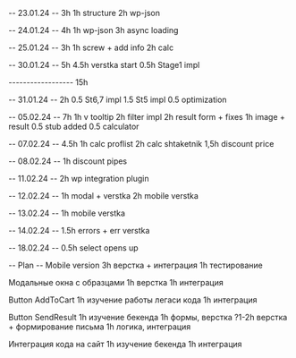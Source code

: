 -- 23.01.24 -- 3h
1h structure
2h wp-json

-- 24.01.24 -- 4h
1h wp-json
3h async loading

-- 25.01.24 -- 3h
1h screw + add info
2h calc

-- 30.01.24 -- 5h
4.5h verstka start
0.5h Stage1 impl

------------------ 15h

-- 31.01.24 -- 2h
0.5 St6,7 impl
1.5 St5 impl
0.5 optimization

-- 05.02.24 -- 7h
1h v tooltip
2h filter impl
2h result form + fixes
1h image + result
0.5 stub added
0.5 calculator

-- 07.02.24 -- 4.5h
1h calc proflist
2h calc shtaketnik
1,5h discount price

-- 08.02.24 --
1h discount pipes

-- 11.02.24 --
2h wp integration plugin

-- 12.02.24 --
1h modal + verstka
2h mobile verstka

-- 13.02.24 --
1h mobile verstka

-- 14.02.24 --
1.5h errors + err verstka

-- 18.02.24 --
0.5h select opens up

-- Plan --
Mobile version
3h верстка + интеграция
1h тестирование

Модальные окна с образцами
1h верстка
1h интеграция

Button AddToCart
1h изучение работы легаси кода
1h интеграция

Button SendResult
1h изучение бекенда
1h формы, верстка
?1-2h верстка + формирование письма
1h логика, интеграция

Интеграция кода на сайт
1h изучение бекенда
1h интеграция
